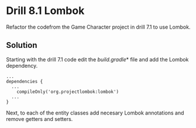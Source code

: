 # Drill 8.1 Lombok
Refactor the codefrom the Game Character project in drill 7.1 to use Lombok.

## Solution
Starting with the drill 7.1 code edit the *build.gradle** file and add the Lombok dependency.

```
...
dependencies {
  ...
  	compileOnly('org.projectlombok:lombok')
  ...  
}
```

Next, to each of the entity classes add necesary Lombok annotations and remove getters and setters.
